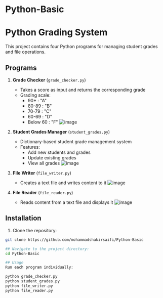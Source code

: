 # Python-Basic
# Python Grading System

This project contains four Python programs for managing student grades and file operations.

## Programs

1. **Grade Checker** (`grade_checker.py`)
   - Takes a score as input and returns the corresponding grade
   - Grading scale:
     - 90+ : "A"
     - 80-89 : "B"
     - 70-79 : "C"
     - 60-69 : "D"
     - Below 60 : "F"
![image](https://github.com/user-attachments/assets/4b6fb1a7-46c0-4881-b3c4-92decaa84be4)

2. **Student Grades Manager** (`student_grades.py`)
   - Dictionary-based student grade management system
   - Features:
     - Add new students and grades
     - Update existing grades
     - View all grades
![image](https://github.com/user-attachments/assets/5f0654f5-d84a-4728-b27b-e7319717c934)

3. **File Writer** (`file_writer.py`)
   - Creates a text file and writes content to it
![image](https://github.com/user-attachments/assets/985bea8e-571a-4f43-9994-e2f362cbabbe)

4. **File Reader** (`file_reader.py`)
   - Reads content from a text file and displays it
![image](https://github.com/user-attachments/assets/453b1a10-4cbb-433f-8136-f2602e702371)

## Installation

1. Clone the repository:
```bash
git clone https://github.com/mohammadshakirsaifi/Python-Basic

## Navigate to the project directory:
cd Python-Basic

## Usage
Run each program individually:

python grade_checker.py
python student_grades.py
python file_writer.py
python file_reader.py
